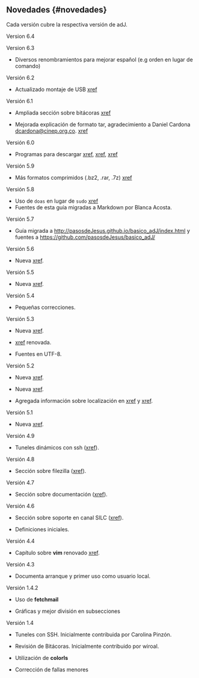 ## Novedades {#novedades}

Cada versión cubre la respectiva versión de adJ.

Version 6.4

Version 6.3

  - Diversos renombramientos para mejorar español (e.g orden en lugar de 
    comando)

Versión 6.2

  - Actualizado montaje de USB [xref](#montaje_y_desmontaje_desde_interprete_de_ordenes)


Versión 6.1

  - Ampliada sección sobre bitácoras [xref](#auditabitacoras)

  - Mejorada explicación de formato tar, agradecimiento a Daniel Cardona 
    	<dcardona@cinep.org.co>.  [xref](#formatos_de_archivos)

Versión 6.0

  - Programas para descargar [xref](#ftp), [xref](#curl), [xref](#wget)

Versión 5.9

  - Más formatos comprimidos (.bz2, .rar, .7z) [xref](#formatos_de_archivos)

Versión 5.8

  - Uso de ```doas``` en lugar de ```sudo``` 
	[xref](#labores_basicas_de_administracion)
  - Fuentes de esta guía migradas a Markdown por Blanca Acosta.

  
Versión 5.7

  - Guía migrada a <http://pasosdeJesus.github.io/basico_adJ/index.html> y fuentes a <https://github.com/pasosdeJesus/basico_adJ/>

Versión 5.6

  - Nueva [xref](#editor_mg).

Versión 5.5

  - Nueva [xref](#editor_xfw).

Versión 5.4

  - Pequeñas correcciones.

Versión 5.3

  - Nueva [xref](#particiones_cifradas).

  - [xref](#administrador_de_archivos_xfe) renovada.

  - Fuentes en UTF-8.

Versión 5.2

  - Nueva [xref](#locale).

  - Nueva [xref](#administrador_de_archivos_xfe).

  - Agregada información sobre localización en [xref](#mutt_y_procmail) y [xref](#editor_vi).

Versión 5.1

  - Nueva [xref](#uso_de_medios_de_almacenamiento).

Versión 4.9

  - Tuneles dinámicos con ssh ([xref](#tunel_con_protocolo_socks)).

Versión 4.8

  - Sección sobre filezilla ([xref](#filezilla)).

Versión 4.7

  - Sección sobre documentación ([xref](#soporte)).

Versión 4.6

  - Sección sobre soporte en canal SILC ([xref](#soporte)).

  - Definiciones iniciales.

Versión 4.4

  - Capítulo sobre **vim** renovado [xref](#vim).

Versión 4.3

  - Documenta arranque y primer uso como usuario local.

Versión 1.4.2

  - Uso de **fetchmail**

  - Gráficas y mejor división en subsecciones

Versión 1.4

  - Tuneles con SSH. Inicialmente contribuida por Carolina Pinzón.

  - Revisión de Bitácoras. Inicialmente contribuido por wiroal.

  - Utilización de **colorls**

  - Corrección de fallas menores

